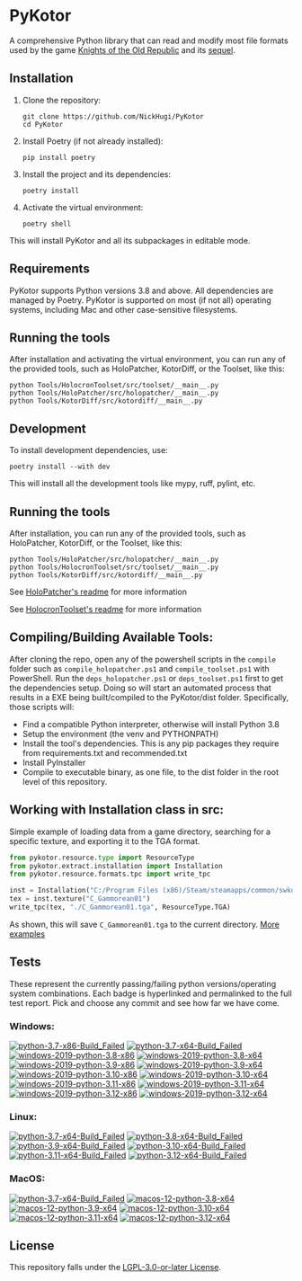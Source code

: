 
PyKotor
=======
A comprehensive Python library that can read and modify most file formats used by the game [Knights of the Old Republic](https://en.wikipedia.org/wiki/Star_Wars:_Knights_of_the_Old_Republic_(video_game)) and its [sequel](https://en.wikipedia.org/wiki/Star_Wars_Knights_of_the_Old_Republic_II:_The_Sith_Lords).

## Installation

1. Clone the repository:
   ```
   git clone https://github.com/NickHugi/PyKotor
   cd PyKotor
   ```

2. Install Poetry (if not already installed):
   ```
   pip install poetry
   ```

3. Install the project and its dependencies:
   ```
   poetry install
   ```

4. Activate the virtual environment:
   ```
   poetry shell
   ```

This will install PyKotor and all its subpackages in editable mode.

## Requirements
PyKotor supports Python versions 3.8 and above. All dependencies are managed by Poetry.
PyKotor is supported on most (if not all) operating systems, including Mac and other case-sensitive filesystems.

## Running the tools

After installation and activating the virtual environment, you can run any of the provided tools, such as HoloPatcher, KotorDiff, or the Toolset, like this:

```
python Tools/HolocronToolset/src/toolset/__main__.py
python Tools/HoloPatcher/src/holopatcher/__main__.py
python Tools/KotorDiff/src/kotordiff/__main__.py
```

## Development

To install development dependencies, use:

```
poetry install --with dev
```

This will install all the development tools like mypy, ruff, pylint, etc.

## Running the tools

After installation, you can run any of the provided tools, such as HoloPatcher, KotorDiff, or the Toolset, like this:

```
python Tools/HoloPatcher/src/holopatcher/__main__.py
python Tools/HolocronToolset/src/toolset/__main__.py
python Tools/KotorDiff/src/kotordiff/__main__.py
```

See [HoloPatcher's readme](https://github.com/NickHugi/PyKotor/tree/master/Tools/HoloPatcher#readme) for more information

See [HolocronToolset's readme](https://github.com/NickHugi/PyKotor/tree/master/Tools/HolocronToolset#readme) for more information

## Compiling/Building Available Tools:
After cloning the repo, open any of the powershell scripts in the `compile` folder such as `compile_holopatcher.ps1` and `compile_toolset.ps1` with PowerShell. Run the `deps_holopatcher.ps1` or `deps_toolset.ps1` first to get the dependencies setup. Doing so will start an automated process that results in a EXE being built/compiled to the PyKotor/dist folder. Specifically, those scripts will:
- Find a compatible Python interpreter, otherwise will install Python 3.8
- Setup the environment (the venv and PYTHONPATH)
- Install the tool's dependencies. This is any pip packages they require from requirements.txt and recommended.txt
- Install PyInstaller
- Compile to executable binary, as one file, to the dist folder in the root level of this repository.


## Working with Installation class in src:
Simple example of loading data from a game directory, searching for a specific texture, and exporting it to the TGA format.
```python
from pykotor.resource.type import ResourceType
from pykotor.extract.installation import Installation
from pykotor.resource.formats.tpc import write_tpc

inst = Installation("C:/Program Files (x86)/Steam/steamapps/common/swkotor")
tex = inst.texture("C_Gammorean01")
write_tpc(tex, "./C_Gammorean01.tga", ResourceType.TGA)
```
As shown, this will save `C_Gammorean01.tga` to the current directory.
[More examples](https://github.com/NickHugi/PyKotor/blob/master/Libraries/PyKotor/docs/installation.md)

## Tests

These represent the currently passing/failing python versions/operating system combinations. Each badge is hyperlinked and permalinked to the full test report. Pick and choose any commit and see how far we have come.

### Windows:

<!-- WINDOWS-BADGES-START -->
[![python-3.7-x86-Build_Failed](https://img.shields.io/badge/python--3.7--x86_Build_Failed-lightgrey)](https://github.com/th3w1zard1/PyKotor/actions/runs/11658492124)
[![python-3.7-x64-Build_Failed](https://img.shields.io/badge/python--3.7--x64_Build_Failed-lightgrey)](https://github.com/th3w1zard1/PyKotor/actions/runs/11658492124)
[![windows-2019-python-3.8-x86](https://img.shields.io/badge/build-python--3.8--x86_Passing_693-brightgreen?style=plastic&logo=simple-icons&logoColor=%23FF5e34&label=212&labelColor=%23c71818&color=%232f991a)](https://htmlpreview.github.io/?https://github.com/th3w1zard1/PyKotor/blob/193ff331268e39bb71f481e0434fd44f3602131e/tests/results/4665fbebdb1844c6021d82a06b58dfcf85f5b9d3/pytest_report_windows-2019_python_3.8_x86/pytest_report.html)
[![windows-2019-python-3.8-x64](https://img.shields.io/badge/build-python--3.8--x64_Passing_693-brightgreen?style=plastic&logo=simple-icons&logoColor=%23FF5e34&label=212&labelColor=%23c71818&color=%232f991a)](https://htmlpreview.github.io/?https://github.com/th3w1zard1/PyKotor/blob/193ff331268e39bb71f481e0434fd44f3602131e/tests/results/4665fbebdb1844c6021d82a06b58dfcf85f5b9d3/pytest_report_windows-2019_python_3.8_x64/pytest_report.html)
[![windows-2019-python-3.9-x86](https://img.shields.io/badge/build-python--3.9--x86_Passing_692-brightgreen?style=plastic&logo=simple-icons&logoColor=%23FF5e34&label=213&labelColor=%23c71818&color=%232f991a)](https://htmlpreview.github.io/?https://github.com/th3w1zard1/PyKotor/blob/193ff331268e39bb71f481e0434fd44f3602131e/tests/results/4665fbebdb1844c6021d82a06b58dfcf85f5b9d3/pytest_report_windows-2019_python_3.9_x86/pytest_report.html)
[![windows-2019-python-3.9-x64](https://img.shields.io/badge/build-python--3.9--x64_Passing_692-brightgreen?style=plastic&logo=simple-icons&logoColor=%23FF5e34&label=213&labelColor=%23c71818&color=%232f991a)](https://htmlpreview.github.io/?https://github.com/th3w1zard1/PyKotor/blob/193ff331268e39bb71f481e0434fd44f3602131e/tests/results/4665fbebdb1844c6021d82a06b58dfcf85f5b9d3/pytest_report_windows-2019_python_3.9_x64/pytest_report.html)
[![windows-2019-python-3.10-x86](https://img.shields.io/badge/build-python--3.10--x86_Passing_692-brightgreen?style=plastic&logo=simple-icons&logoColor=%23FF5e34&label=213&labelColor=%23c71818&color=%232f991a)](https://htmlpreview.github.io/?https://github.com/th3w1zard1/PyKotor/blob/193ff331268e39bb71f481e0434fd44f3602131e/tests/results/4665fbebdb1844c6021d82a06b58dfcf85f5b9d3/pytest_report_windows-2019_python_3.10_x86/pytest_report.html)
[![windows-2019-python-3.10-x64](https://img.shields.io/badge/build-python--3.10--x64_Passing_692-brightgreen?style=plastic&logo=simple-icons&logoColor=%23FF5e34&label=213&labelColor=%23c71818&color=%232f991a)](https://htmlpreview.github.io/?https://github.com/th3w1zard1/PyKotor/blob/193ff331268e39bb71f481e0434fd44f3602131e/tests/results/4665fbebdb1844c6021d82a06b58dfcf85f5b9d3/pytest_report_windows-2019_python_3.10_x64/pytest_report.html)
[![windows-2019-python-3.11-x86](https://img.shields.io/badge/build-python--3.11--x86_Passing_690-brightgreen?style=plastic&logo=simple-icons&logoColor=%23FF5e34&label=215&labelColor=%23c71818&color=%232f991a)](https://htmlpreview.github.io/?https://github.com/th3w1zard1/PyKotor/blob/193ff331268e39bb71f481e0434fd44f3602131e/tests/results/4665fbebdb1844c6021d82a06b58dfcf85f5b9d3/pytest_report_windows-2019_python_3.11_x86/pytest_report.html)
[![windows-2019-python-3.11-x64](https://img.shields.io/badge/build-python--3.11--x64_Passing_690-brightgreen?style=plastic&logo=simple-icons&logoColor=%23FF5e34&label=215&labelColor=%23c71818&color=%232f991a)](https://htmlpreview.github.io/?https://github.com/th3w1zard1/PyKotor/blob/193ff331268e39bb71f481e0434fd44f3602131e/tests/results/4665fbebdb1844c6021d82a06b58dfcf85f5b9d3/pytest_report_windows-2019_python_3.11_x64/pytest_report.html)
[![windows-2019-python-3.12-x86](https://img.shields.io/badge/build-python--3.12--x86_Passing_648-brightgreen?style=plastic&logo=simple-icons&logoColor=%23FF5e34&label=257&labelColor=%23c71818&color=%232f991a)](https://htmlpreview.github.io/?https://github.com/th3w1zard1/PyKotor/blob/193ff331268e39bb71f481e0434fd44f3602131e/tests/results/4665fbebdb1844c6021d82a06b58dfcf85f5b9d3/pytest_report_windows-2019_python_3.12_x86/pytest_report.html)
[![windows-2019-python-3.12-x64](https://img.shields.io/badge/build-python--3.12--x64_Passing_648-brightgreen?style=plastic&logo=simple-icons&logoColor=%23FF5e34&label=257&labelColor=%23c71818&color=%232f991a)](https://htmlpreview.github.io/?https://github.com/th3w1zard1/PyKotor/blob/193ff331268e39bb71f481e0434fd44f3602131e/tests/results/4665fbebdb1844c6021d82a06b58dfcf85f5b9d3/pytest_report_windows-2019_python_3.12_x64/pytest_report.html)
<!-- WINDOWS-BADGES-END -->

### Linux:

<!-- LINUX-BADGES-START -->
[![python-3.7-x64-Build_Failed](https://img.shields.io/badge/python--3.7--x64_Build_Failed-lightgrey)](https://github.com/th3w1zard1/PyKotor/actions/runs/11658492124)
[![python-3.8-x64-Build_Failed](https://img.shields.io/badge/python--3.8--x64_Build_Failed-lightgrey)](https://github.com/th3w1zard1/PyKotor/actions/runs/11658492124)
[![python-3.9-x64-Build_Failed](https://img.shields.io/badge/python--3.9--x64_Build_Failed-lightgrey)](https://github.com/th3w1zard1/PyKotor/actions/runs/11658492124)
[![python-3.10-x64-Build_Failed](https://img.shields.io/badge/python--3.10--x64_Build_Failed-lightgrey)](https://github.com/th3w1zard1/PyKotor/actions/runs/11658492124)
[![python-3.11-x64-Build_Failed](https://img.shields.io/badge/python--3.11--x64_Build_Failed-lightgrey)](https://github.com/th3w1zard1/PyKotor/actions/runs/11658492124)
[![python-3.12-x64-Build_Failed](https://img.shields.io/badge/python--3.12--x64_Build_Failed-lightgrey)](https://github.com/th3w1zard1/PyKotor/actions/runs/11658492124)
<!-- LINUX-BADGES-END -->

### MacOS:

<!-- MACOS-BADGES-START -->
[![python-3.7-x64-Build_Failed](https://img.shields.io/badge/python--3.7--x64_Build_Failed-lightgrey)](https://github.com/th3w1zard1/PyKotor/actions/runs/11658492124)
[![macos-12-python-3.8-x64](https://img.shields.io/badge/build-python--3.8--x64_Passing_604-brightgreen?style=plastic&logo=simple-icons&logoColor=%23FF5e34&label=301&labelColor=%23c71818&color=%232f991a)](https://htmlpreview.github.io/?https://github.com/th3w1zard1/PyKotor/blob/193ff331268e39bb71f481e0434fd44f3602131e/tests/results/4665fbebdb1844c6021d82a06b58dfcf85f5b9d3/pytest_report_macos-12_python_3.8_x64/pytest_report.html)
[![macos-12-python-3.9-x64](https://img.shields.io/badge/build-python--3.9--x64_Passing_602-brightgreen?style=plastic&logo=simple-icons&logoColor=%23FF5e34&label=303&labelColor=%23c71818&color=%232f991a)](https://htmlpreview.github.io/?https://github.com/th3w1zard1/PyKotor/blob/193ff331268e39bb71f481e0434fd44f3602131e/tests/results/4665fbebdb1844c6021d82a06b58dfcf85f5b9d3/pytest_report_macos-12_python_3.9_x64/pytest_report.html)
[![macos-12-python-3.10-x64](https://img.shields.io/badge/build-python--3.10--x64_Passing_602-brightgreen?style=plastic&logo=simple-icons&logoColor=%23FF5e34&label=303&labelColor=%23c71818&color=%232f991a)](https://htmlpreview.github.io/?https://github.com/th3w1zard1/PyKotor/blob/193ff331268e39bb71f481e0434fd44f3602131e/tests/results/4665fbebdb1844c6021d82a06b58dfcf85f5b9d3/pytest_report_macos-12_python_3.10_x64/pytest_report.html)
[![macos-12-python-3.11-x64](https://img.shields.io/badge/build-python--3.11--x64_Passing_600-brightgreen?style=plastic&logo=simple-icons&logoColor=%23FF5e34&label=305&labelColor=%23c71818&color=%232f991a)](https://htmlpreview.github.io/?https://github.com/th3w1zard1/PyKotor/blob/193ff331268e39bb71f481e0434fd44f3602131e/tests/results/4665fbebdb1844c6021d82a06b58dfcf85f5b9d3/pytest_report_macos-12_python_3.11_x64/pytest_report.html)
[![macos-12-python-3.12-x64](https://img.shields.io/badge/build-python--3.12--x64_Passing_587-brightgreen?style=plastic&logo=simple-icons&logoColor=%23FF5e34&label=318&labelColor=%23c71818&color=%232f991a)](https://htmlpreview.github.io/?https://github.com/th3w1zard1/PyKotor/blob/193ff331268e39bb71f481e0434fd44f3602131e/tests/results/4665fbebdb1844c6021d82a06b58dfcf85f5b9d3/pytest_report_macos-12_python_3.12_x64/pytest_report.html)
<!-- MACOS-BADGES-END -->

## License
This repository falls under the [LGPL-3.0-or-later License](https://github.com/NickHugi/PyKotor/blob/master/LICENSE).








































